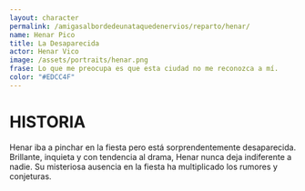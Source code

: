 ```yaml
---
layout: character
permalink: /amigasalbordedeunataquedenervios/reparto/henar/
name: Henar Pico
title: La Desaparecida
actor: Henar Vico
image: /assets/portraits/henar.png
frase: Lo que me preocupa es que esta ciudad no me reconozca a mí.
color: "#EDCC4F"
---
```


# HISTORIA

Henar iba a pinchar en la fiesta pero está sorprendentemente desaparecida. Brillante, inquieta y con tendencia al drama, Henar nunca deja indiferente a nadie. Su misteriosa ausencia en la fiesta ha multiplicado los rumores y conjeturas.
